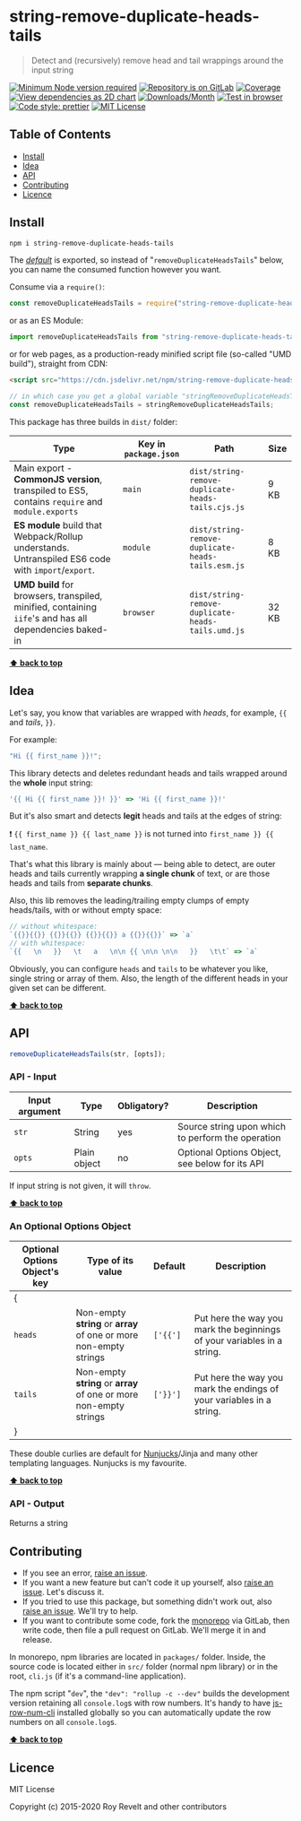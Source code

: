 # string-remove-duplicate-heads-tails

> Detect and (recursively) remove head and tail wrappings around the input string

[![Minimum Node version required][node-img]][node-url]
[![Repository is on GitLab][gitlab-img]][gitlab-url]
[![Coverage][cov-img]][cov-url]
[![View dependencies as 2D chart][deps2d-img]][deps2d-url]
[![Downloads/Month][downloads-img]][downloads-url]
[![Test in browser][runkit-img]][runkit-url]
[![Code style: prettier][prettier-img]][prettier-url]
[![MIT License][license-img]][license-url]

## Table of Contents

- [Install](#install)
- [Idea](#idea)
- [API](#api)
- [Contributing](#contributing)
- [Licence](#licence)

## Install

```bash
npm i string-remove-duplicate-heads-tails
```

The [_default_](https://exploringjs.com/es6/ch_modules.html#_default-exports-one-per-module) is exported, so instead of "`removeDuplicateHeadsTails`" below, you can name the consumed function however you want.

Consume via a `require()`:

```js
const removeDuplicateHeadsTails = require("string-remove-duplicate-heads-tails");
```

or as an ES Module:

```js
import removeDuplicateHeadsTails from "string-remove-duplicate-heads-tails";
```

or for web pages, as a production-ready minified script file (so-called "UMD build"), straight from CDN:

```html
<script src="https://cdn.jsdelivr.net/npm/string-remove-duplicate-heads-tails/dist/string-remove-duplicate-heads-tails.umd.js"></script>
```

```js
// in which case you get a global variable "stringRemoveDuplicateHeadsTails" which you consume like this:
const removeDuplicateHeadsTails = stringRemoveDuplicateHeadsTails;
```

This package has three builds in `dist/` folder:

| Type                                                                                                    | Key in `package.json` | Path                                              | Size  |
| ------------------------------------------------------------------------------------------------------- | --------------------- | ------------------------------------------------- | ----- |
| Main export - **CommonJS version**, transpiled to ES5, contains `require` and `module.exports`          | `main`                | `dist/string-remove-duplicate-heads-tails.cjs.js` | 9 KB  |
| **ES module** build that Webpack/Rollup understands. Untranspiled ES6 code with `import`/`export`.      | `module`              | `dist/string-remove-duplicate-heads-tails.esm.js` | 8 KB  |
| **UMD build** for browsers, transpiled, minified, containing `iife`'s and has all dependencies baked-in | `browser`             | `dist/string-remove-duplicate-heads-tails.umd.js` | 32 KB |

**[⬆ back to top](#)**

## Idea

Let's say, you know that variables are wrapped with _heads_, for example, `{{` and _tails_, `}}`.

For example:

```js
"Hi {{ first_name }}!";
```

This library detects and deletes redundant heads and tails wrapped around the **whole** input string:

```js
'{{ Hi {{ first_name }}! }}' => 'Hi {{ first_name }}!'
```

But it's also smart and detects **legit** heads and tails at the edges of string:

:exclamation: `{{ first_name }} {{ last_name }}` is not turned into `first_name }} {{ last_name`.

That's what this library is mainly about — being able to detect, are outer heads and tails currently wrapping **a single chunk** of text, or are those heads and tails from **separate chunks**.

Also, this lib removes the leading/trailing empty clumps of empty heads/tails, with or without empty space:

```js
// without whitespace:
`{{}}{{}} {{}}{{}} {{}}{{}} a {{}}{{}}` => `a`
// with whitespace:
`{{   \n   }}   \t   a   \n\n {{ \n\n \n\n   }}   \t\t` => `a`
```

Obviously, you can configure `heads` and `tails` to be whatever you like, single string or array of them. Also, the length of the different heads in your given set can be different.

**[⬆ back to top](#)**

## API

```js
removeDuplicateHeadsTails(str, [opts]);
```

### API - Input

| Input argument | Type         | Obligatory? | Description                                       |
| -------------- | ------------ | ----------- | ------------------------------------------------- |
| `str`          | String       | yes         | Source string upon which to perform the operation |
| `opts`         | Plain object | no          | Optional Options Object, see below for its API    |

If input string is not given, it will `throw`.

**[⬆ back to top](#)**

### An Optional Options Object

| Optional Options Object's key | Type of its value                                                  | Default  | Description                                                             |
| ----------------------------- | ------------------------------------------------------------------ | -------- | ----------------------------------------------------------------------- |
| {                             |                                                                    |          |
| `heads`                       | Non-empty **string** or **array** of one or more non-empty strings | `['{{']` | Put here the way you mark the beginnings of your variables in a string. |
| `tails`                       | Non-empty **string** or **array** of one or more non-empty strings | `['}}']` | Put here the way you mark the endings of your variables in a string.    |
| }                             |                                                                    |          |

These double curlies are default for [Nunjucks](https://mozilla.github.io/nunjucks/)/Jinja and many other templating languages. Nunjucks is my favourite.

**[⬆ back to top](#)**

### API - Output

Returns a string

## Contributing

- If you see an error, [raise an issue](<https://gitlab.com/codsen/codsen/issues/new?issue[title]=string-remove-duplicate-heads-tails%20package%20-%20put%20title%20here&issue[description]=**Which%20package%20is%20this%20issue%20for**%3A%20%0Astring-remove-duplicate-heads-tails%0A%0A**Describe%20the%20issue%20(if%20necessary)**%3A%20%0A%0A%0A%2Fassign%20%40revelt>).
- If you want a new feature but can't code it up yourself, also [raise an issue](<https://gitlab.com/codsen/codsen/issues/new?issue[title]=string-remove-duplicate-heads-tails%20package%20-%20put%20title%20here&issue[description]=**Which%20package%20is%20this%20issue%20for**%3A%20%0Astring-remove-duplicate-heads-tails%0A%0A**Describe%20the%20issue%20(if%20necessary)**%3A%20%0A%0A%0A%2Fassign%20%40revelt>). Let's discuss it.
- If you tried to use this package, but something didn't work out, also [raise an issue](<https://gitlab.com/codsen/codsen/issues/new?issue[title]=string-remove-duplicate-heads-tails%20package%20-%20put%20title%20here&issue[description]=**Which%20package%20is%20this%20issue%20for**%3A%20%0Astring-remove-duplicate-heads-tails%0A%0A**Describe%20the%20issue%20(if%20necessary)**%3A%20%0A%0A%0A%2Fassign%20%40revelt>). We'll try to help.
- If you want to contribute some code, fork the [monorepo](https://gitlab.com/codsen/codsen/) via GitLab, then write code, then file a pull request on GitLab. We'll merge it in and release.

In monorepo, npm libraries are located in `packages/` folder. Inside, the source code is located either in `src/` folder (normal npm library) or in the root, `cli.js` (if it's a command-line application).

The npm script "`dev`", the `"dev": "rollup -c --dev"` builds the development version retaining all `console.log`s with row numbers. It's handy to have [js-row-num-cli](https://www.npmjs.com/package/js-row-num-cli) installed globally so you can automatically update the row numbers on all `console.log`s.

**[⬆ back to top](#)**

## Licence

MIT License

Copyright (c) 2015-2020 Roy Revelt and other contributors

[node-img]: https://img.shields.io/node/v/string-remove-duplicate-heads-tails.svg?style=flat-square&label=works%20on%20node
[node-url]: https://www.npmjs.com/package/string-remove-duplicate-heads-tails
[gitlab-img]: https://img.shields.io/badge/repo-on%20GitLab-brightgreen.svg?style=flat-square
[gitlab-url]: https://gitlab.com/codsen/codsen/tree/master/packages/string-remove-duplicate-heads-tails
[cov-img]: https://img.shields.io/badge/coverage-98.56%25-brightgreen.svg?style=flat-square
[cov-url]: https://gitlab.com/codsen/codsen/tree/master/packages/string-remove-duplicate-heads-tails
[deps2d-img]: https://img.shields.io/badge/deps%20in%202D-see_here-08f0fd.svg?style=flat-square
[deps2d-url]: http://npm.anvaka.com/#/view/2d/string-remove-duplicate-heads-tails
[downloads-img]: https://img.shields.io/npm/dm/string-remove-duplicate-heads-tails.svg?style=flat-square
[downloads-url]: https://npmcharts.com/compare/string-remove-duplicate-heads-tails
[runkit-img]: https://img.shields.io/badge/runkit-test_in_browser-a853ff.svg?style=flat-square
[runkit-url]: https://npm.runkit.com/string-remove-duplicate-heads-tails
[prettier-img]: https://img.shields.io/badge/code_style-prettier-ff69b4.svg?style=flat-square
[prettier-url]: https://prettier.io
[license-img]: https://img.shields.io/badge/licence-MIT-51c838.svg?style=flat-square
[license-url]: https://gitlab.com/codsen/codsen/blob/master/LICENSE
